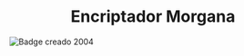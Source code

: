 <h1 align="center"> Encriptador Morgana</h1>

![Badge creado 2004](https://img.shields.io/badge/Created%202024%20-%20github)

<p></p>

